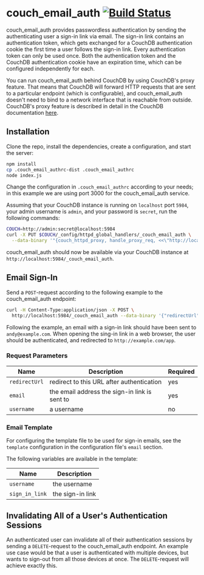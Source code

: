 # couch_email_auth [![Build Status](https://travis-ci.org/KlausTrainer/couch_email_auth.svg?branch=master)](https://travis-ci.org/KlausTrainer/couch_email_auth)

couch_email_auth provides passwordless authentication by sending the authenticating user a sign-in link via email. The sign-in link contains an authentication token, which gets exchanged for a CouchDB authentication cookie the first time a user follows the sign-in link. Every authentication token can only be used once. Both the authentication token and the CouchDB authentication cookie have an expiration time, which can be configured independently for each.

You can run couch_email_auth behind CouchDB by using CouchDB's proxy feature. That means that CouchDB will forward HTTP requests that are sent to a particular endpoint (which is configurable), and couch_email_auth doesn't need to bind to a network interface that is reachable from outside. CouchDB's proxy feature is described in detail in the CouchDB documentation [here](http://docs.couchdb.org/en/latest/config/proxying.html).


## Installation

Clone the repo, install the dependencies, create a configuration, and start the server:

```sh
npm install
cp .couch_email_authrc-dist .couch_email_authrc
node index.js
```

Change the configuration in `.couch_email_authrc` according to your needs; in this example we are using port 3000 for the couch_email_auth service.

Assuming that your CouchDB instance is running on `localhost` port `5984`, your admin username is `admin`, and your password is `secret`, run the following commands:

```sh
COUCH=http://admin:secret@localhost:5984
curl -X PUT $COUCH/_config/httpd_global_handlers/_couch_email_auth \
  --data-binary '"{couch_httpd_proxy, handle_proxy_req, <<\"http://localhost:3000\">>}"'
```

couch_email_auth should now be available via your CouchDB instance at `http://localhost:5984/_couch_email_auth`.


## Email Sign-In

Send a `POST`-request according to the following example to the couch_email_auth endpoint:

```sh
curl -H Content-Type:application/json -X POST \
  http://localhost:5984/_couch_email_auth --data-binary '{"redirectUrl": "http://example.com/app", "email": "andy@example.com", "username": "Andy"}'
```

Following the example, an email with a sign-in link should have been sent to `andy@example.com`. When opening the sing-in link in a web browser, the user should be authenticated, and redirected to `http://example.com/app`.

### Request Parameters

| Name          | Description                                   | Required |
| ------------- | --------------------------------------------- | -------- |
| `redirectUrl` | redirect to this URL after authentication     | yes      |
| `email`       | the email address the sign-in link is sent to | yes      |
| `username`    | a username                                    | no       |

### Email Template

For configuring the template file to be used for sign-in emails, see the `template` configuration in the configuration file's `email` section.

The following variables are available in the template:

| Name           | Description      |
| -------------- | ---------------- |
| `username`     | the username     |
| `sign_in_link` | the sign-in link |

## Invalidating All of a User's Authentication Sessions

An authenticated user can invalidate all of their authentication sessions by sending a `DELETE`-request to the couch_email_auth endpoint. An example use case would be that a user is authenticated with multiple devices, but wants to sign-out from all those devices at once. The `DELETE`-request will achieve exactly this.
